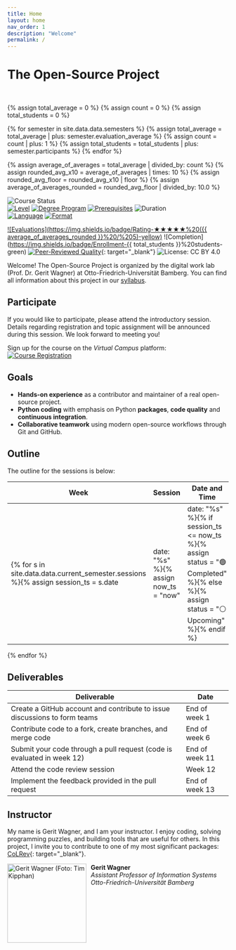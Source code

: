 ```yaml
---
title: Home
layout: home
nav_order: 1
description: "Welcome"
permalink: /
---
```


# The Open-Source Project

<br>

{% assign total_average = 0 %}
{% assign count = 0 %}
{% assign total_students = 0 %}

{% for semester in site.data.data.semesters %}
  {% assign total_average = total_average | plus: semester.evaluation_average %}
  {% assign count = count | plus: 1 %}
  {% assign total_students = total_students | plus: semester.participants %}
{% endfor %}

{% assign average_of_averages = total_average | divided_by: count %}
{% assign rounded_avg_x10 = average_of_averages | times: 10 %}
{% assign rounded_avg_floor = rounded_avg_x10 | floor %}
{% assign average_of_averages_rounded = rounded_avg_floor | divided_by: 10.0 %}

<!-- ![Course Status](https://img.shields.io/badge/Current%20course-Winter%20semester%202024/25-yellow) -->
![Course Status](https://img.shields.io/badge/Upcoming%20course-Summer%20semester%202025-green)<br>
[![Level](https://img.shields.io/badge/Level-Bachelor-blue)](https://digital-work-lab.github.io/open-source-project/docs/syllabus.html)
[![Degree Program](https://img.shields.io/badge/Degree%20Program-WI%20|%20ISM-blue)](https://digital-work-lab.github.io/open-source-project/docs/syllabus.html)
[![Prerequisites](https://img.shields.io/badge/Prerequisites-InfEinf%20|%20EiAPS%20&%20JaP-blue)](https://digital-work-lab.github.io/open-source-project/docs/syllabus.html)
![Duration](https://img.shields.io/badge/Work%20load-180h%20(6%20ECTS)-blue)<br>
[![Language](https://img.shields.io/badge/Language-Sessions%20in%20German,%20Materials%20in%20English-blue)](https://digital-work-lab.github.io/open-source-project/docs/syllabus.html)
[![Format](https://img.shields.io/badge/Format-Sessions%20on--site%20,%20Group--work%20anywhere-blue)](https://digital-work-lab.github.io/open-source-project/docs/syllabus.html)<br>
<!-- ![Offered by: Digital Work at Otto-Friedrich-Universität Bamberg](https://img.shields.io/badge/Offered%20by-%20Digital%20Work%20(Otto--Friedrich--Universit%C3%A4t%20Bamberg)-blue) -->
[![Evaluations](https://img.shields.io/badge/Rating-★★★★★%20({{ average_of_averages_rounded }}%20/%205)-yellow)](https://digital-work-lab.github.io/open-source-project/docs/evaluations.html) 
![Completion](https://img.shields.io/badge/Enrollment-{{ total_students }}%20students-green)
[![Peer-Reviewed Quality](https://img.shields.io/badge/Pedagogical%20Foundations-Peer%20Reviewed-green)](https://digital-work-lab.github.io/rethink-git-teaching/){: target="_blank"}
![License: CC BY 4.0](https://img.shields.io/badge/License-CC%20BY%204.0-green.svg)

Welcome!
The Open-Source Project is organized by the digital work lab (Prof. Dr. Gerit Wagner) at Otto-Friedrich-Universität Bamberg.
You can find all information about this project in our [syllabus](docs/syllabus.html).

<!-- 
{: .info }
> **Info**
> We are currently updating the content for the upcoming winter semester (2024/25). You can find the dates and times for the sessions in the table below.


[![Completion Rate](https://img.shields.io/badge/Completion%20Rate-95%25-brightgreen)](https://example.com){: target="_blank"}

[![5 Stars](https://img.shields.io/badge/Rating-★★★★★-yellow)](https://example.com){: target="_blank"}
> "I loved the structured approach to Python programming. The challenges really pushed my understanding."
> — Alex, Python Beginner
-->

## Participate

If you would like to participate, please attend the introductory session.
Details regarding registration and topic assignment will be announced during this session.
We look forward to meeting you!

Sign up for the course on the *Virtual Campus* platform: [![Course Registration](https://img.shields.io/badge/Sign%20up%20-Click%20Here-blue)](https://vc.uni-bamberg.de/course/view.php?id=71962)

## Goals

- **Hands-on experience** as a contributor and maintainer of a real open-source project.
- **Python coding** with emphasis on Python **packages**, **code quality** and **continuous integration**.
- **Collaborative teamwork** using modern open-source workflows through Git and GitHub.

## Outline

The outline for the sessions is below:

<!-- 
| Week | Session                                              | Date and Time                                         | Location                  | Status |
| ---- | ---------------------------------------------------- | ----------------------------------------------------- | ------------------------- | ------ |
| 1    | [Finding the topic](docs/week_1_topic.html)          | April 23, 12.00-14.00                                 | WE5 04.003                |{% assign d='2025-04-23' | date: "%s" %}{% assign now='now' | date: "%s" %}{% if d <= now %}🟢 Completed{% else %}⚪ Upcoming{% endif %} |
| 2    | [Introduction to Git](docs/week_2_git.html)          | May 2, 08.00-12.00                                    | WE5 01.003                |{% assign d='2025-05-02' | date: "%s" %}{% assign now='now' | date: "%s" %}{% if d <= now %}🟢 Completed{% else %}⚪ Upcoming{% endif %} |
| 3    | [Introduction to Python](docs/week_3_python.html)    | May 8, 12.00-16.00  <br> May 9, 08.00-12.00           | WE5 01.004 <br> WE5 01.003 <br> WE5 01.003|{% assign d='2025-05-08' | date: "%s" %}{% assign now='now' | date: "%s" %}{% if d <= now %}🟢 Completed{% else %}⚪ Upcoming{% endif %} |
| 5    | [Best practices](docs/week_5_best_practices.html)    | May 22, 12.00-14.00                                   | WE5 01.004                |{% assign d='2025-05-09' | date: "%s" %}{% assign now='now' | date: "%s" %}{% if d <= now %}🟢 Completed{% else %}⚪ Upcoming{% endif %} |
| 6-11 | [Group work](docs/week_6-11_group_work.html)         | On demand                                             | WE5 01.081                |{% assign d='2025-05-22' | date: "%s" %}{% assign now='now' | date: "%s" %}{% if d <= now %}🟢 Completed{% else %}⚪ Upcoming{% endif %} |
| 12   | [Code review session](docs/week_12_code_review.html) | TBA                                                   | TBA                       |{% assign d='2025-07-10' | date: "%s" %}{% assign now='now' | date: "%s" %}{% if d <= now %}🟢 Completed{% else %}⚪ Upcoming{% endif %} |
-->

| Week | Session | Date and Time | Location | Status |
|------|---------|----------------|----------|--------|
{% for s in site.data.data.current_semester.sessions %}{% assign session_ts = s.date | date: "%s" %}{% assign now_ts = "now" | date: "%s" %}{% if session_ts <= now_ts %}{% assign status = "🟢 Completed" %}{% else %}{% assign status = "⚪ Upcoming" %}{% endif %}| {{ s.week }} | [{{ s.title }}]({{ s.details_url }}) | {{ s.date_formatted }} | {{ s.location }} | {{ status }} |
{% endfor %}

## Deliverables

| Deliverable                                                                           | Date            |
| ------------------------------------------------------------------------------------- | --------------- |
| Create a GitHub account and contribute to issue discussions to form teams             | End of week 1   |
| Contribute code to a fork, create branches, and merge code                            | End of week 6   |
| Submit your code through a pull request (code is evaluated in week 12)                | End of week 11  |
| Attend the code review session                                                        | Week 12         |
| Implement the feedback provided in the pull request                                   | End of week 13  |

## Instructor

My name is Gerit Wagner, and I am your instructor. I enjoy coding, solving programming puzzles, and building tools that are useful for others. In this project, I invite you to contribute to one of my most significant packages: [CoLRev](https://github.com/CoLRev-Environment/colrev){: target="_blank"}. 

<img src="assets/gerit_wagner.jpg" alt="Gerit Wagner (Foto: Tim Kipphan)" style="height: 180px; float: left; padding-right: 10px;">

**Gerit Wagner**  
*Assistant Professor of Information Systems*  
*Otto-Friedrich-Universität Bamberg*

<br style="clear:both">
